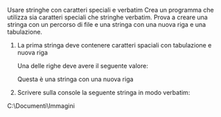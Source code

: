 Usare stringhe con caratteri speciali e verbatim
Crea un programma che utilizza sia caratteri speciali che stringhe verbatim. Prova a creare una stringa con un percorso di file e una stringa con una nuova riga e una tabulazione.

1. La prima stringa deve contenere caratteri spaciali con tabulazione e nuova riga

   Una delle righe deve avere il seguente valore:

   Questa è una stringa con una nuova riga

2. Scrivere sulla console la seguente stringa in modo verbatim:

C:\Documenti\Immagini
